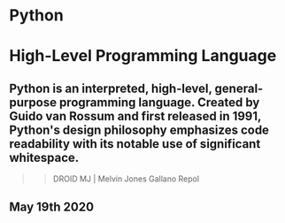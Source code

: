 # Python

# High-Level Programming Language

## Python is an interpreted, high-level, general-purpose programming language. Created by Guido van Rossum and first released in 1991, Python's design philosophy emphasizes code readability with its notable use of significant whitespace.
>> DROID MJ | Melvin Jones Gallano Repol

## May 19th 2020
